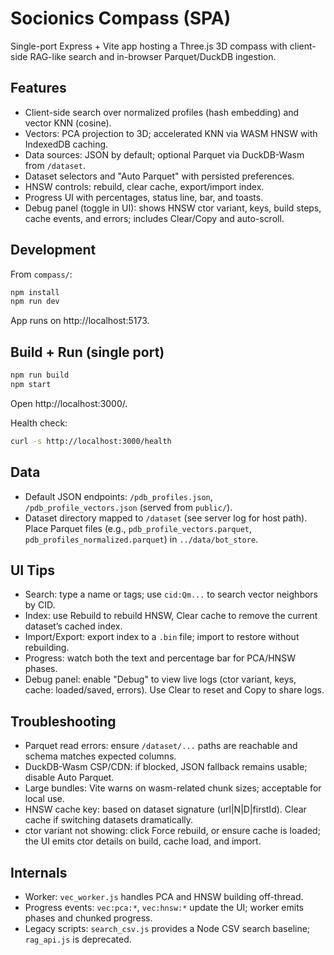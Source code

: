 # Socionics Compass (SPA)

Single-port Express + Vite app hosting a Three.js 3D compass with client-side RAG-like search and in-browser Parquet/DuckDB ingestion.

## Features
- Client-side search over normalized profiles (hash embedding) and vector KNN (cosine).
- Vectors: PCA projection to 3D; accelerated KNN via WASM HNSW with IndexedDB caching.
- Data sources: JSON by default; optional Parquet via DuckDB-Wasm from `/dataset`.
- Dataset selectors and "Auto Parquet" with persisted preferences.
- HNSW controls: rebuild, clear cache, export/import index.
- Progress UI with percentages, status line, bar, and toasts.
- Debug panel (toggle in UI): shows HNSW ctor variant, keys, build steps, cache events, and errors; includes Clear/Copy and auto-scroll.

## Development

From `compass/`:
```bash
npm install
npm run dev
```
App runs on http://localhost:5173.

## Build + Run (single port)

```bash
npm run build
npm start
```
Open http://localhost:3000/.

Health check:

```bash
curl -s http://localhost:3000/health
```

## Data
- Default JSON endpoints: `/pdb_profiles.json`, `/pdb_profile_vectors.json` (served from `public/`).
- Dataset directory mapped to `/dataset` (see server log for host path). Place Parquet files (e.g., `pdb_profile_vectors.parquet`, `pdb_profiles_normalized.parquet`) in `../data/bot_store`.

## UI Tips
- Search: type a name or tags; use `cid:Qm...` to search vector neighbors by CID.
- Index: use Rebuild to rebuild HNSW, Clear cache to remove the current dataset’s cached index.
- Import/Export: export index to a `.bin` file; import to restore without rebuilding.
- Progress: watch both the text and percentage bar for PCA/HNSW phases.
- Debug panel: enable "Debug" to view live logs (ctor variant, keys, cache: loaded/saved, errors). Use Clear to reset and Copy to share logs.

## Troubleshooting
- Parquet read errors: ensure `/dataset/...` paths are reachable and schema matches expected columns.
- DuckDB-Wasm CSP/CDN: if blocked, JSON fallback remains usable; disable Auto Parquet.
- Large bundles: Vite warns on wasm-related chunk sizes; acceptable for local use.
- HNSW cache key: based on dataset signature (url|N|D|firstId). Clear cache if switching datasets dramatically.
- ctor variant not showing: click Force rebuild, or ensure cache is loaded; the UI emits ctor details on build, cache load, and import.

## Internals
- Worker: `vec_worker.js` handles PCA and HNSW building off-thread.
- Progress events: `vec:pca:*`, `vec:hnsw:*` update the UI; worker emits phases and chunked progress.
- Legacy scripts: `search_csv.js` provides a Node CSV search baseline; `rag_api.js` is deprecated.
